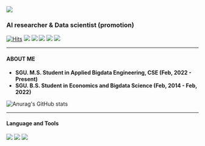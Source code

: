<!--색깔은 hex code https://www.color-hex.com/color-names.html 참조-->


<!--header -->
<div align=left>

 <img src="https://user-images.githubusercontent.com/81498680/185739161-ce0db87e-6d84-4219-84dc-ac4574e9e544.jpg"/>
 
 ### AI researcher & Data scientist (promotion)
  
 [![Hits](https://hits.seeyoufarm.com/api/count/incr/badge.svg?url=https%3A%2F%2Fgithub.com%2Fkongminseok%2Fhit-counter&count_bg=%23000000&title_bg=%23000000&icon=github.svg&icon_color=%23555555&title=visitors&edge_flat=false)](https://hits.seeyoufarm.com)
 [<img src="https://img.shields.io/badge/Velog-20C997?style=flat&logo=Velog&logoColor=white"/>](https://velog.io/@kongminseok)
 [<img src="https://img.shields.io/badge/Blog-222222?style=flate&logo=GithubPages&logoColor=white"/>](https://kongminseok.github.io/)
 [<img src="https://img.shields.io/badge/LinkedIn-0A66C2?style=flat&logo=linkedin&logoColor=white"/>](https://www.linkedin.com/in/kongminseok/)
 [<img src="https://img.shields.io/badge/Instagram-E4405F?style=flat&logo=instagram&logoColor=white"/>](https://www.instagram.com/kongminnseok/) 
 [<img src="https://img.shields.io/badge/Kaggle-20BEFF?style=flat&logo=kaggle&logoColor=white"/>](https://www.kaggle.com/shirtnjean) 

</div>
 
 
 ------
 <div align=left> 
 
 #### ABOUT ME
 - **SGU. M.S. Student in Applied Bigdata Engineering, CSE (Feb, 2022 - Present)**
 - **SGU. B.S. Student in Economics and Bigdata Science (Feb, 2014 - Feb, 2022)**
 
 ![Anurag's GitHub stats](https://github-readme-stats.vercel.app/api?username=kongminseok&show_icons=true&theme=github_dark)
 <!--![header](https://capsule-render.vercel.app/api?type=soft&color=c1cdcd&height=100&section=header&text=kongminseok&fontSize=50&animation=fadeIn&fontColor=100c08)-->

</div>

<!--studying-->
 ------
<div align=left> 
  
 #### Language and Tools

  <img src="https://img.shields.io/badge/Python-3776AB?style=flate&logo=python&logoColor=white"/>
  <img src="https://img.shields.io/badge/Pytorch-EE4C2C?style=flat&logo=pytorch&logoColor=white"/>
  <img src="https://img.shields.io/badge/ScikitLearn-F7931E?style=flat&logo=scikitlearn&logoColor=white"/>
  <br>
  <!--img src="https://img.shields.io/badge/mySQL-4479A1?style=flat-square&logo=mySQL&logoColor=white"/>
  <img src="https://img.shields.io/badge/Tensorflow-FF6F00?style=flat-square&logo=tensorflow&logoColor=white"/>  
  <img src="https://img.shields.io/badge/Jupyter-F37626?style=flat-square&logo=jupyter&logoColor=white"/>
  <img src="https://img.shields.io/badge/VisualStudioCode-007ACC?style=flat-square&logo=visualstudiocode&logoColor=white"/>
  <img src="https://img.shields.io/badge/Firebase-FFCA28?style=flat-square&logo=firebase&logoColor=white"/>
  <img src="https://img.shields.io/badge/MongoDB-47A248?style=flat-square&logo=mongodb&logoColor=white"/>
  <br>
  <img src="https://img.shields.io/badge/ApacheHive-FDEE21?style=flat-square&logo=apachehive&logoColor=white"/>
  <img src="https://img.shields.io/badge/ApacheHadoop-66CCFF?style=flat-square&logo=apachehadoop&logoColor=white"/>
  <img src="https://img.shields.io/badge/ApacheSpark-E25A1C?style=flat-square&logo=apachespark&logoColor=white"/>
  <img src="https://img.shields.io/badge/ApacheAirflow-017CEE?style=flat-square&logo=apacheairflow&logoColor=white"/>
  <br>
  <img src="https://img.shields.io/badge/Golang-00ADD8?style=flat-square&logo=go&logoColor=white"/>
  <img src="https://img.shields.io/badge/Docker-2496ED?style=flat-square&logo=docker&logoColor=white"/>
  <img src="https://img.shields.io/badge/Kubernetes-326CE5?style=flat-square&logo=kubernetes&logoColor=white"/-->
  

</div>



